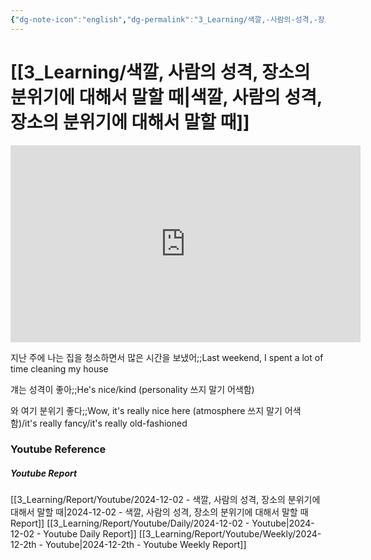 ```yaml
---
{"dg-note-icon":"english","dg-permalink":"3_Learning/색깔,-사람의-성격,-장소의-분위기에-대해서-말할-때","created-date":"2024-12-02 11:34:39 pm","date":"2024-12-02","type":"youtube","tags":["youtube","english","flashcards"],"aliases":null,"youtuber":"빨모쌤","channelName":"라이브 아카데미","link":"https://www.youtube.com/watch?v=YU_a1dxiUto","img":"https://img.youtube.com/vi/YU_a1dxiUto/0.jpg","dg-publish":true,"permalink":"/3_Learning/색깔,-사람의-성격,-장소의-분위기에-대해서-말할-때/","dgPassFrontmatter":true,"noteIcon":"english"}
---
```


# [[3_Learning/색깔, 사람의 성격, 장소의 분위기에 대해서 말할 때\|색깔, 사람의 성격, 장소의 분위기에 대해서 말할 때]]


<div class="container-root"><span></span></div><div><div class="container-root"><iframe width="560" height="315" src="https://www.youtube.com/embed/YU_a1dxiUto" title="YouTube video player" frameborder="0" allow="accelerometer; autoplay; clipboard-write; encrypted-media; gyroscope; picture-in-picture; web-share" allowfullscreen=""></iframe></div></div>

지난 주에 나는 집을 청소하면서 많은 시간을 보냈어;;Last weekend, I spent a lot of time cleaning my house
<!--SR:!2025-02-10,39,290-->
걔는 성격이 좋아;;He's nice/kind (personality 쓰지 말기 어색함)
<!--SR:!2025-03-08,62,310-->
와 여기 분위기 좋다;;Wow, it's really nice here (atmosphere 쓰지 말기 어색함)/it's really fancy/it's really old-fashioned
<!--SR:!2025-01-17,8,250-->













### Youtube Reference
##### Youtube Report
[[3_Learning/Report/Youtube/2024-12-02 - 색깔, 사람의 성격, 장소의 분위기에 대해서 말할 때\|2024-12-02 - 색깔, 사람의 성격, 장소의 분위기에 대해서 말할 때 Report]]
[[3_Learning/Report/Youtube/Daily/2024-12-02 - Youtube\|2024-12-02 - Youtube Daily Report]]
[[3_Learning/Report/Youtube/Weekly/2024-12-2th - Youtube\|2024-12-2th - Youtube Weekly Report]]

